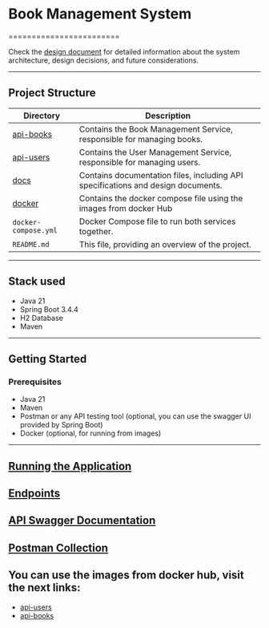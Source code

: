 # Book Management System

========================

Check the [design document](docs/design-doc.md) for detailed information about the system architecture, design
decisions, and future considerations.

___

## Project Structure

| Directory                | Description                                                                      |
|--------------------------|----------------------------------------------------------------------------------|
| [api-books](./api-books) | Contains the Book Management Service, responsible for managing books.            |
| [api-users](./api-users) | Contains the User Management Service, responsible for managing users.            |
| [docs](./docs)           | Contains documentation files, including API specifications and design documents. |
| [docker](./docker)       | Contains the docker compose file using the images from docker Hub                |
| `docker-compose.yml`     | Docker Compose file to run both services together.                               |
| `README.md`              | This file, providing an overview of the project.                                 |

___

## Stack used

- Java 21
- Spring Boot 3.4.4
- H2 Database
- Maven

___

## Getting Started

### Prerequisites

- Java 21
- Maven
- Postman or any API testing tool (optional, you can use the swagger UI provided by Spring Boot)
- Docker (optional, for running from images)

___

## [Running the Application](docs/running-app.md)

## [Endpoints](docs/endpoints.md)

## [API Swagger Documentation](docs/swagger)

## [Postman Collection](docs/Postman_Collection.json)

## You can use the images from docker hub, visit the next links:

- [api-users](https://hub.docker.com/r/karlitasg7/api-users)
- [api-books](https://hub.docker.com/r/karlitasg7/api-books)
